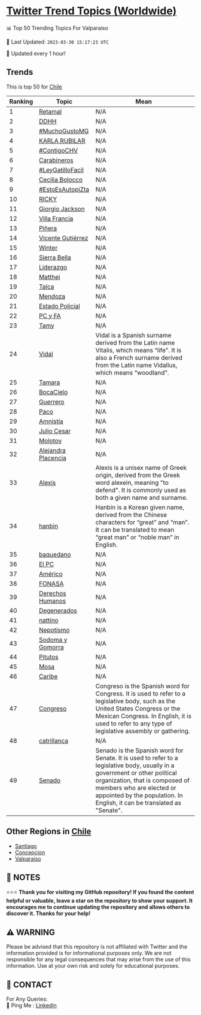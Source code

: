 [Twitter Trend Topics (Worldwide)](https://github.com/ErcinDedeoglu/Twitter-Trend-Topics)
==========


📊 Top 50 Trending Topics For Valparaiso

📆 Last Updated: `2023-03-30 15:17:23 UTC`

🔧 Updated every 1 hour!


## Trends

This is top 50 for [Chile](</Chile>)

| Ranking | Topic | Mean |
| ------- | ------------ | ------------ |
| 1 | [Retamal](http://twitter.com/search?q=Retamal) | N/A |
| 2 | [DDHH](http://twitter.com/search?q=DDHH) | N/A |
| 3 | [#MuchoGustoMG](http://twitter.com/search?q=%23MuchoGustoMG) | N/A |
| 4 | [KARLA RUBILAR](http://twitter.com/search?q=KARLA+RUBILAR) | N/A |
| 5 | [#ContigoCHV](http://twitter.com/search?q=%23ContigoCHV) | N/A |
| 6 | [Carabineros](http://twitter.com/search?q=Carabineros) | N/A |
| 7 | [#LeyGatilloFacil](http://twitter.com/search?q=%23LeyGatilloFacil) | N/A |
| 8 | [Cecilia Bolocco](http://twitter.com/search?q=Cecilia+Bolocco) | N/A |
| 9 | [#EstoEsAutopiZta](http://twitter.com/search?q=%23EstoEsAutopiZta) | N/A |
| 10 | [RICKY](http://twitter.com/search?q=RICKY) | N/A |
| 11 | [Giorgio Jackson](http://twitter.com/search?q=Giorgio+Jackson) | N/A |
| 12 | [Villa Francia](http://twitter.com/search?q=Villa+Francia) | N/A |
| 13 | [Piñera](http://twitter.com/search?q=Pi%c3%b1era) | N/A |
| 14 | [Vicente Gutiérrez](http://twitter.com/search?q=Vicente+Guti%c3%a9rrez) | N/A |
| 15 | [Winter](http://twitter.com/search?q=Winter) | N/A |
| 16 | [Sierra Bella](http://twitter.com/search?q=Sierra+Bella) | N/A |
| 17 | [Liderazgo](http://twitter.com/search?q=Liderazgo) | N/A |
| 18 | [Matthei](http://twitter.com/search?q=Matthei) | N/A |
| 19 | [Talca](http://twitter.com/search?q=Talca) | N/A |
| 20 | [Mendoza](http://twitter.com/search?q=Mendoza) | N/A |
| 21 | [Estado Policial](http://twitter.com/search?q=Estado+Policial) | N/A |
| 22 | [PC y FA](http://twitter.com/search?q=PC+y+FA) | N/A |
| 23 | [Tamy](http://twitter.com/search?q=Tamy) | N/A |
| 24 | [Vidal](http://twitter.com/search?q=Vidal) | Vidal is a Spanish surname derived from the Latin name Vitalis, which means “life”. It is also a French surname derived from the Latin name Vidallus, which means “woodland”. |
| 25 | [Tamara](http://twitter.com/search?q=Tamara) | N/A |
| 26 | [BocaCielo](http://twitter.com/search?q=BocaCielo) | N/A |
| 27 | [Guerrero](http://twitter.com/search?q=Guerrero) | N/A |
| 28 | [Paco](http://twitter.com/search?q=Paco) | N/A |
| 29 | [Amnistía](http://twitter.com/search?q=Amnist%c3%ada) | N/A |
| 30 | [Julio Cesar](http://twitter.com/search?q=Julio+Cesar) | N/A |
| 31 | [Molotov](http://twitter.com/search?q=Molotov) | N/A |
| 32 | [Alejandra Placencia](http://twitter.com/search?q=Alejandra+Placencia) | N/A |
| 33 | [Alexis](http://twitter.com/search?q=Alexis) | Alexis is a unisex name of Greek origin, derived from the Greek word alexein, meaning "to defend". It is commonly used as both a given name and surname. |
| 34 | [hanbin](http://twitter.com/search?q=hanbin) | Hanbin is a Korean given name, derived from the Chinese characters for “great” and “man”. It can be translated to mean “great man” or “noble man” in English. |
| 35 | [baquedano](http://twitter.com/search?q=baquedano) | N/A |
| 36 | [El PC](http://twitter.com/search?q=El+PC) | N/A |
| 37 | [Américo](http://twitter.com/search?q=Am%c3%a9rico) | N/A |
| 38 | [FONASA](http://twitter.com/search?q=FONASA) | N/A |
| 39 | [Derechos Humanos](http://twitter.com/search?q=Derechos+Humanos) | N/A |
| 40 | [Degenerados](http://twitter.com/search?q=Degenerados) | N/A |
| 41 | [nattino](http://twitter.com/search?q=nattino) | N/A |
| 42 | [Nepotismo](http://twitter.com/search?q=Nepotismo) | N/A |
| 43 | [Sodoma y Gomorra](http://twitter.com/search?q=Sodoma+y+Gomorra) | N/A |
| 44 | [Pitutos](http://twitter.com/search?q=Pitutos) | N/A |
| 45 | [Mosa](http://twitter.com/search?q=Mosa) | N/A |
| 46 | [Caribe](http://twitter.com/search?q=Caribe) | N/A |
| 47 | [Congreso](http://twitter.com/search?q=Congreso) | Congreso is the Spanish word for Congress. It is used to refer to a legislative body, such as the United States Congress or the Mexican Congress. In English, it is used to refer to any type of legislative assembly or gathering. |
| 48 | [catrillanca](http://twitter.com/search?q=catrillanca) | N/A |
| 49 | [Senado](http://twitter.com/search?q=Senado) | Senado is the Spanish word for Senate. It is used to refer to a legislative body, usually in a government or other political organization, that is composed of members who are elected or appointed by the population. In English, it can be translated as "Senate". |



## Other Regions in [Chile](</Chile>)

* [Santiago](</Chile/Santiago.md>)
* [Concepcion](</Chile/Concepcion.md>)
* [Valparaiso](</Chile/Valparaiso.md>)



## 📝 NOTES

⭐⭐⭐ **Thank you for visiting my GitHub repository! If you found the content helpful or valuable, leave a star on the repository to show your support. It encourages me to continue updating the repository and allows others to discover it. Thanks for your help!**


## ⚠️ WARNING

Please be advised that this repository is not affiliated with Twitter and the information provided is for informational purposes only. We are not responsible for any legal consequences that may arise from the use of this information. Use at your own risk and solely for educational purposes.


## 📨 CONTACT

 For Any Queries:  
            🏓 Ping Me : [LinkedIn](https://www.linkedin.com/in/ercindedeoglu/)
